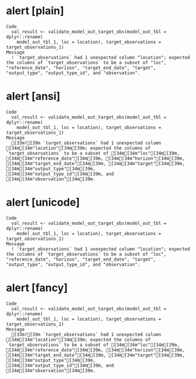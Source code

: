 # alert [plain]

    Code
      val_result <- validate_model_out_target_obs(model_out_tbl = dplyr::rename(
        model_out_tbl_1, loc = location), target_observations = target_observations_1)
    Message
      ! `target_observations` had 1 unexpected column "location"; expected the columns of `target_observations` to be a subset of "loc", "reference_date", "horizon", "target_end_date", "target", "output_type", "output_type_id", and "observation".

# alert [ansi]

    Code
      val_result <- validate_model_out_target_obs(model_out_tbl = dplyr::rename(
        model_out_tbl_1, loc = location), target_observations = target_observations_1)
    Message
      [33m![39m `target_observations` had 1 unexpected column [34m[34m"location"[34m[39m; expected the columns of `target_observations` to be a subset of [34m[34m"loc"[34m[39m, [34m[34m"reference_date"[34m[39m, [34m[34m"horizon"[34m[39m, [34m[34m"target_end_date"[34m[39m, [34m[34m"target"[34m[39m, [34m[34m"output_type"[34m[39m, [34m[34m"output_type_id"[34m[39m, and [34m[34m"observation"[34m[39m.

# alert [unicode]

    Code
      val_result <- validate_model_out_target_obs(model_out_tbl = dplyr::rename(
        model_out_tbl_1, loc = location), target_observations = target_observations_1)
    Message
      ! `target_observations` had 1 unexpected column "location"; expected the columns of `target_observations` to be a subset of "loc", "reference_date", "horizon", "target_end_date", "target", "output_type", "output_type_id", and "observation".

# alert [fancy]

    Code
      val_result <- validate_model_out_target_obs(model_out_tbl = dplyr::rename(
        model_out_tbl_1, loc = location), target_observations = target_observations_1)
    Message
      [33m![39m `target_observations` had 1 unexpected column [34m[34m"location"[34m[39m; expected the columns of `target_observations` to be a subset of [34m[34m"loc"[34m[39m, [34m[34m"reference_date"[34m[39m, [34m[34m"horizon"[34m[39m, [34m[34m"target_end_date"[34m[39m, [34m[34m"target"[34m[39m, [34m[34m"output_type"[34m[39m, [34m[34m"output_type_id"[34m[39m, and [34m[34m"observation"[34m[39m.

